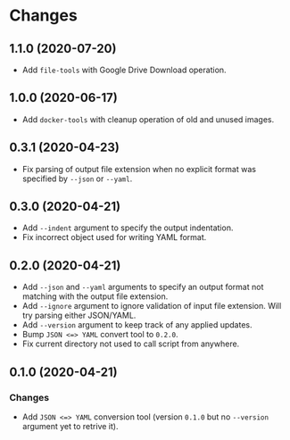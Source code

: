 
Changes
=======

1.1.0 (2020-07-20)
---------------------

* Add ``file-tools`` with Google Drive Download operation.

1.0.0 (2020-06-17)
---------------------

* Add ``docker-tools`` with cleanup operation of old and unused images.

0.3.1 (2020-04-23)
---------------------

* Fix parsing of output file extension when no explicit format was specified by ``--json`` or ``--yaml``.

0.3.0 (2020-04-21)
---------------------

* Add ``--indent`` argument to specify the output indentation.
* Fix incorrect object used for writing YAML format.

0.2.0 (2020-04-21)
---------------------

* Add ``--json`` and ``--yaml`` arguments to specify an output format not matching with the output file extension.
* Add ``--ignore`` argument to ignore validation of input file extension. Will try parsing either JSON/YAML.
* Add ``--version`` argument to keep track of any applied updates. 
* Bump ``JSON <=> YAML`` convert tool to ``0.2.0``.
* Fix current directory not used to call script from anywhere.

0.1.0 (2020-04-21)
---------------------

### Changes

* Add ``JSON <=> YAML`` conversion tool (version ``0.1.0`` but no ``--version`` argument yet to retrive it).

